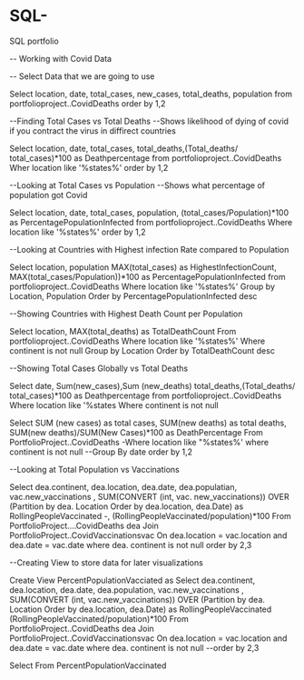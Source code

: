 # SQL-
SQL portfolio

-- Working with Covid Data

-- Select Data that we are going to use

Select location, date, total_cases, new_cases, total_deaths, population from portfolioproject..CovidDeaths order by 1,2

--Finding Total Cases vs Total Deaths --Shows likelihood of dying of covid if you contract the virus in diffirect countries

Select location, date, total_cases, total_deaths,(Total_deaths/ total_cases)*100 as Deathpercentage from portfolioproject..CovidDeaths Wher location like '%states%' order by 1,2

--Looking at Total Cases vs Population --Shows what percentage of population got Covid

Select location, date, total_cases, population, (total_cases/Population)*100 as PercentagePopulationInfected from portfolioproject..CovidDeaths Where location like '%states%' order by 1,2

--Looking at Countries with Highest infection Rate compared to Population

Select location, population MAX(total_cases) as HighestInfectionCount, MAX(total_cases/Population))*100 as PercentagePopulationInfected from portfolioproject..CovidDeaths Where location like '%states%' Group by Location, Population Order by PercentagePopulationInfected desc

--Showing Countries with Highest Death Count per Population

Select location, MAX(total_deaths) as TotalDeathCount From portfolioproject..CovidDeaths Where location like '%states%' Where continent is not null Group by Location Order by TotalDeathCount desc

--Showing Total Cases Globally vs Total Deaths

Select date, Sum(new_cases),Sum (new_deaths) total_deaths,(Total_deaths/ total_cases)*100 as Deathpercentage from portfolioproject..CovidDeaths Where location like '%states Where continent is not null

Select SUM (new cases) as total cases, SUM(new deaths) as total deaths, SUM(new deaths)/SUM(New Cases)*100 as DeathPercentage From PortfolioProject..CovidDeaths -Where location like "%states%' where continent is not null --Group By date order by 1,2

--Looking at Total Population vs Vaccinations

Select dea.continent, dea.location, dea.date, dea.populatian, vac.new_vaccinations
, SUM(CONVERT (int, vac. new_vaccinations)) OVER (Partition by dea. Location Order by dea.location, dea.Date) as RollingPeopleVaccinated
-, (RollingPeopleVaccinated/population)*100
From PortfolioProject….CovidDeaths dea
Join PortfolioProject..CovidVaccinationsvac
On dea.location = vac.location
and dea.date = vac.date
where dea. continent is not null
order by 2,3

--Creating View to store data for later visualizations

Create View PercentPopulationVacciated as
Select dea.continent, dea.location, dea.date, dea.population, vac.new_vaccinations
, SUM(CONVERT (int, vac.new_vaccinations)) OVER (Partition by dea. Location Order by dea.location, dea.Date) as RollingPeopleVaccinated
(RollingPeopleVaccinated/population)*100
From PortfolioProject..CovidDeaths dea
Join PortfolioProject..CovidVaccinationsvac
On dea.location = vac.location
and dea.date = vac.date
where dea. continent is not null
--order by 2,3

Select
From PercentPopulationVaccinated
